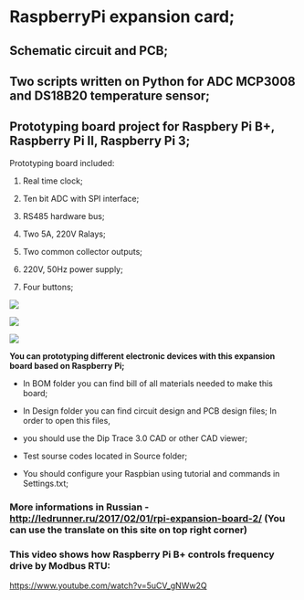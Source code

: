 # RaspberryPi expansion card;
## Schematic circuit and PCB;
## Two scripts written on Python for ADC MCP3008 and DS18B20 temperature sensor;
## Prototyping board project for Raspbery Pi B+, Raspberry Pi II, Raspberry Pi 3;

Prototyping board included:

1. Real time clock;

2. Ten bit ADC with SPI interface;

3. RS485 hardware bus;

4. Two 5A, 220V Ralays;

5. Two common collector outputs;

6. 220V, 50Hz power supply;

7. Four buttons;

<a target="_blank" href="http://radikal.ru"><img src="http://s05.radikal.ru/i178/1701/48/89544d1e9b28.jpg" /></a>

<a target="_blank" href="http://radikal.ru"><img src="http://i079.radikal.ru/1701/f4/ab684faeb321.png" /></a>

<a target="_blank" href="http://radikal.ru"><img src="http://s020.radikal.ru/i720/1701/12/f541ff5f29af.png" /></a>

<b> You can prototyping different electronic devices with this expansion board based on Raspberry Pi; </b>

* In BOM folder you can find bill of all materials needed to make this board;

* In Design folder you can find circuit design and PCB design files; In order to open this files, 
* you should use the Dip Trace 3.0 CAD or other CAD viewer;

* Test sourse codes located in Source folder;

* You should configure your Raspbian using tutorial and commands in Settings.txt;

### More informations in Russian - http://ledrunner.ru/2017/02/01/rpi-expansion-board-2/ (You can use the translate on this site on top right corner)

### This video shows how Raspberry Pi B+ controls frequency drive by Modbus RTU: 

https://www.youtube.com/watch?v=5uCV_gNWw2Q
